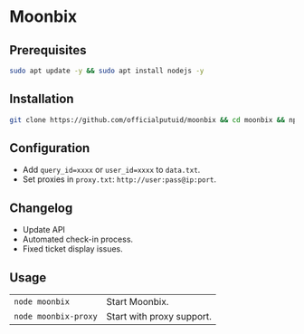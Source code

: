 # Moonbix

## Prerequisites
```bash
sudo apt update -y && sudo apt install nodejs -y
```

## Installation
```bash
git clone https://github.com/officialputuid/moonbix && cd moonbix && npm i
```

## Configuration
- Add `query_id=xxxx` or `user_id=xxxx` to `data.txt`.
- Set proxies in `proxy.txt`: `http://user:pass@ip:port`.

## Changelog
- Update API
- Automated check-in process.
- Fixed ticket display issues.

## Usage
| | |
|--------------------------|---------------------------------------------|
| `node moonbix`           | Start Moonbix.                              |
| `node moonbix-proxy`     | Start with proxy support.                   |
